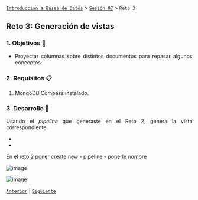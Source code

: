 [`Introducción a Bases de Datos`](../../README.md) > [`Sesión 07`](../Readme.md) > `Reto 3`
	
## Reto 3: Generación de vistas

<div style="text-align: justify;">

### 1. Objetivos :dart: 

- Proyectar columnas sobre distintos documentos para repasar algunos conceptos.

### 2. Requisitos :clipboard:

1. MongoDB Compass instalado.

### 3. Desarrollo :rocket:

Usando el *pipeline* que generaste en el Reto 2, genera la vista correspondiente.
	
-
-
	
En el reto 2 poner create new - pipeline - ponerle nombre 
	
	
	
![image](https://user-images.githubusercontent.com/104279978/197662709-ec837a48-0e01-4552-809f-e69f0d065bb8.png)

	
![image](https://user-images.githubusercontent.com/104279978/197662560-5cf7384f-43c6-47b3-ab99-a7e25e83622d.png)


[`Anterior`](../Ejemplo-03/Readme.md) | [`Siguiente`](../Readme.md)   
